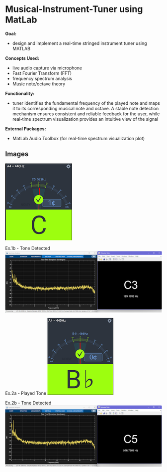 # Musical-Instrument-Tuner using MatLab
**Goal:** 
- design and implement a real-time stringed instrument tuner using MATLAB
  
**Concepts Used:** 
- live audio capture via microphone
- Fast Fourier Transform (FFT)
- frequency spectrum analysis
- Music note/octave theory
  
**Functionality:**
- tuner identifies the fundamental frequency of the played note and maps it to its corresponding musical note and octave. A stable note detection mechanism ensures consistent and reliable feedback for the user, while real-time spectrum visualization provides an intuitive view of the signal
  
**External Packages:**
- MatLab Audio Toolbox (for real-time spectrum visualization plot)




## Images
![Ex.1 - Played Tone](./images/ex1_tone.png)

Ex.1b - Tone Detected
![Ex.1 - Played Tone](./images/ex1_tuner.png)

Ex.2a - Played Tone
![Ex.1 - Played Tone](./images/ex2_tone.png)

Ex.2b - Tone Detected
![Ex.1 - Played Tone](./images/ex2_tuner.png)

